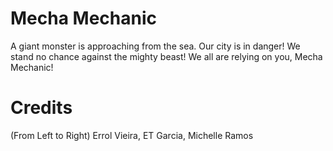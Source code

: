# Mecha Mechanic
A giant monster is approaching from the sea. Our city is in danger! We stand no chance against the mighty beast! We all are relying on you, Mecha Mechanic!

# Credits
(From Left to Right)
Errol Vieira, ET Garcia, Michelle Ramos
